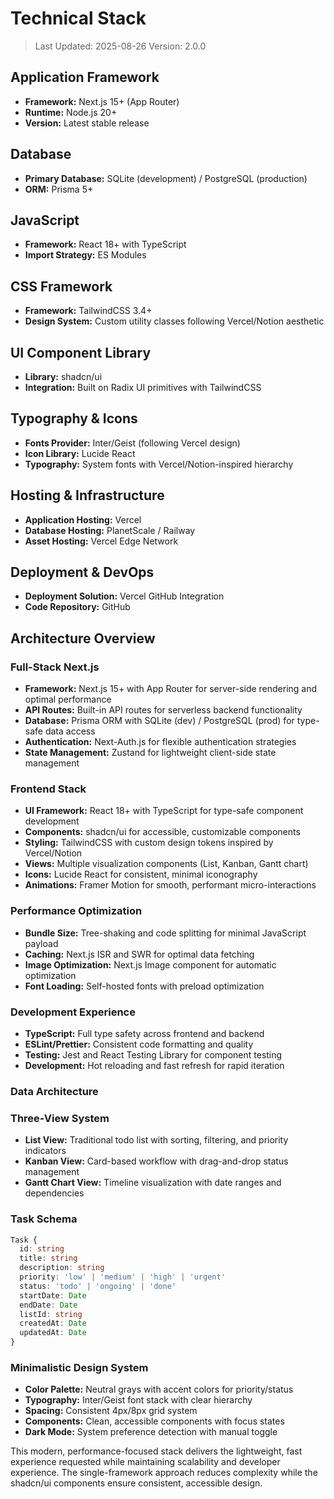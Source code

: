 # Technical Stack

> Last Updated: 2025-08-26
> Version: 2.0.0

## Application Framework

- **Framework:** Next.js 15+ (App Router)
- **Runtime:** Node.js 20+
- **Version:** Latest stable release

## Database

- **Primary Database:** SQLite (development) / PostgreSQL (production)
- **ORM:** Prisma 5+

## JavaScript

- **Framework:** React 18+ with TypeScript
- **Import Strategy:** ES Modules

## CSS Framework

- **Framework:** TailwindCSS 3.4+
- **Design System:** Custom utility classes following Vercel/Notion aesthetic

## UI Component Library

- **Library:** shadcn/ui
- **Integration:** Built on Radix UI primitives with TailwindCSS

## Typography & Icons

- **Fonts Provider:** Inter/Geist (following Vercel design)
- **Icon Library:** Lucide React
- **Typography:** System fonts with Vercel/Notion-inspired hierarchy

## Hosting & Infrastructure

- **Application Hosting:** Vercel
- **Database Hosting:** PlanetScale / Railway
- **Asset Hosting:** Vercel Edge Network

## Deployment & DevOps

- **Deployment Solution:** Vercel GitHub Integration
- **Code Repository:** GitHub

## Architecture Overview

### Full-Stack Next.js
- **Framework:** Next.js 15+ with App Router for server-side rendering and optimal performance
- **API Routes:** Built-in API routes for serverless backend functionality
- **Database:** Prisma ORM with SQLite (dev) / PostgreSQL (prod) for type-safe data access
- **Authentication:** Next-Auth.js for flexible authentication strategies
- **State Management:** Zustand for lightweight client-side state management

### Frontend Stack
- **UI Framework:** React 18+ with TypeScript for type-safe component development
- **Components:** shadcn/ui for accessible, customizable components
- **Styling:** TailwindCSS with custom design tokens inspired by Vercel/Notion
- **Views:** Multiple visualization components (List, Kanban, Gantt chart)
- **Icons:** Lucide React for consistent, minimal iconography
- **Animations:** Framer Motion for smooth, performant micro-interactions

### Performance Optimization
- **Bundle Size:** Tree-shaking and code splitting for minimal JavaScript payload
- **Caching:** Next.js ISR and SWR for optimal data fetching
- **Image Optimization:** Next.js Image component for automatic optimization
- **Font Loading:** Self-hosted fonts with preload optimization

### Development Experience
- **TypeScript:** Full type safety across frontend and backend
- **ESLint/Prettier:** Consistent code formatting and quality
- **Testing:** Jest and React Testing Library for component testing
- **Development:** Hot reloading and fast refresh for rapid iteration

### Data Architecture

### Three-View System
- **List View:** Traditional todo list with sorting, filtering, and priority indicators
- **Kanban View:** Card-based workflow with drag-and-drop status management
- **Gantt Chart View:** Timeline visualization with date ranges and dependencies

### Task Schema
```typescript
Task {
  id: string
  title: string
  description: string
  priority: 'low' | 'medium' | 'high' | 'urgent'
  status: 'todo' | 'ongoing' | 'done'
  startDate: Date
  endDate: Date
  listId: string
  createdAt: Date
  updatedAt: Date
}
```

### Minimalistic Design System
- **Color Palette:** Neutral grays with accent colors for priority/status
- **Typography:** Inter/Geist font stack with clear hierarchy
- **Spacing:** Consistent 4px/8px grid system
- **Components:** Clean, accessible components with focus states
- **Dark Mode:** System preference detection with manual toggle

This modern, performance-focused stack delivers the lightweight, fast experience requested while maintaining scalability and developer experience. The single-framework approach reduces complexity while the shadcn/ui components ensure consistent, accessible design.